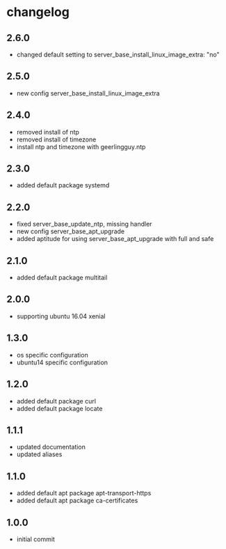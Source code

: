 # changelog

## 2.6.0

- changed default setting to server_base_install_linux_image_extra: "no"

## 2.5.0

- new config server_base_install_linux_image_extra

## 2.4.0

- removed install of ntp
- removed install of timezone
- install ntp and timezone with geerlingguy.ntp

## 2.3.0

- added default package systemd

## 2.2.0

- fixed server_base_update_ntp, missing handler
- new config server_base_apt_upgrade
- added aptitude for using server_base_apt_upgrade with full and safe

## 2.1.0

- added default package multitail

## 2.0.0

- supporting ubuntu 16.04 xenial

## 1.3.0

- os specific configuration
- ubuntu14 specific configuration

## 1.2.0

- added default package curl
- added default package locate

## 1.1.1

- updated documentation
- updated aliases

## 1.1.0

- added default apt package apt-transport-https
- added default apt package ca-certificates

## 1.0.0

- initial commit